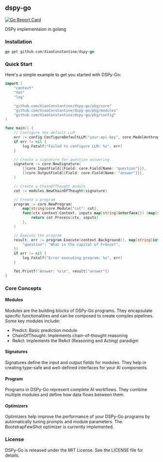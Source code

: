 dspy-go
-------
[![Go Report Card](https://goreportcard.com/badge/github.com/XiaoConstantine/dspy-go)](https://goreportcard.com/report/github.com/XiaoConstantine/dspy-go)


DSPy implementaion in golang


### Installation
```go
go get github.com/XiaoConstantine/dspy-go
```

### Quick Start

Here's a simple example to get you started with DSPy-Go:

```go
import (
    "context"
    "fmt"
    "log"

    "github.com/XiaoConstantine/dspy-go/pkg/core"
    "github.com/XiaoConstantine/dspy-go/pkg/modules"
    "github.com/XiaoConstantine/dspy-go/pkg/config"
)

func main() {
    // Configure the default LLM
    err := config.ConfigureDefaultLLM("your-api-key", core.ModelAnthropicSonnet)
    if err != nil {
        log.Fatalf("Failed to configure LLM: %v", err)
    }

    // Create a signature for question answering
    signature := core.NewSignature(
        []core.InputField{{Field: core.Field{Name: "question"}}},
        []core.OutputField{{Field: core.Field{Name: "answer"}}},
    )

    // Create a ChainOfThought module
    cot := modules.NewChainOfThought(signature)

    // Create a program
    program := core.NewProgram(
        map[string]core.Module{"cot": cot},
        func(ctx context.Context, inputs map[string]interface{}) (map[string]interface{}, error) {
            return cot.Process(ctx, inputs)
        },
    )

    // Execute the program
    result, err := program.Execute(context.Background(), map[string]interface{}{
        "question": "What is the capital of France?",
    })
    if err != nil {
        log.Fatalf("Error executing program: %v", err)
    }

    fmt.Printf("Answer: %s\n", result["answer"])
}
```

### Core Concepts

#### Modules
Modules are the building blocks of DSPy-Go programs. They encapsulate specific functionalities and can be composed to create complex pipelines. Some key modules include:

* Predict: Basic prediction module
* ChainOfThought: Implements chain-of-thought reasoning
* ReAct: Implements the ReAct (Reasoning and Acting) paradigm


#### Signatures
Signatures define the input and output fields for modules. They help in creating type-safe and well-defined interfaces for your AI components.


#### Program
Programs in DSPy-Go represent complete AI workflows. They combine multiple modules and define how data flows between them.


#### Optimizers
Optimizers help improve the performance of your DSPy-Go programs by automatically tuning prompts and module parameters. The BootstrapFewShot optimizer is currently implemented.


### License
DSPy-Go is released under the MIT License. See the LICENSE file for details.
